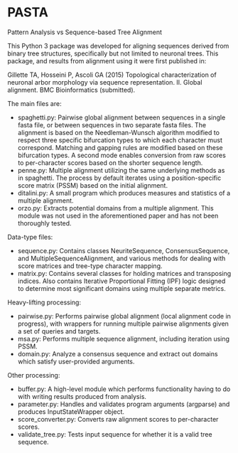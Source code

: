 # PASTA
Pattern Analysis vs Sequence-based Tree Alignment

This Python 3 package was developed for aligning sequences derived from binary tree structures, specifically but not limited to neuronal trees. This package, and results from alignment using it were first published in:

Gillette TA, Hosseini P, Ascoli GA (2015) Topological characterization of neuronal arbor morphology via sequence representation. II. Global alignment. BMC Bioinformatics (submitted).

The main files are:
- spaghetti.py: Pairwise global alignment between sequences in a single fasta file, or between sequences in two separate fasta files. The alignment is based on the Needleman-Wunsch algorithm modified to respect three specific bifurcation types to which each character must correspond. Matching and gapping rules are modified based on these bifurcation types. A second mode enables conversion from raw scores to per-character scores based on the shorter sequence length.
- penne.py: Multiple alignment utilizing the same underlying methods as in spaghetti. The process by default iterates using a position-specific score matrix (PSSM) based on the initial alignment.
- ditalini.py: A small program which produces measures and statistics of a multiple alignment.
- orzo.py: Extracts potential domains from a multiple alignment. This module was not used in the aforementioned paper and has not been thoroughly tested.

Data-type files:
- sequence.py: Contains classes NeuriteSequence, ConsensusSequence, and MultipleSequenceAlignment, and various methods for dealing with score matrices and tree-type character mapping.
- matrix.py: Contains several classes for holding matrices and transposing indices. Also contains Iterative Proportional Fitting (IPF) logic designed to determine most significant domains using multiple separate metrics.

Heavy-lifting processing:
- pairwise.py: Performs pairwise global alignment (local alignment code in progress), with wrappers for running multiple pairwise alignments given a set of queries and targets.
- msa.py: Performs multiple sequence alignment, including iteration using PSSM.
- domain.py: Analyze a consensus sequence and extract out domains which satisfy user-provided arguments.

Other processing:
- buffer.py: A high-level module which performs functionality having to do with writing results produced from analysis.
- parameter.py: Handles and validates program arguments (argparse) and produces InputStateWrapper object.
- score_converter.py: Converts raw alignment scores to per-character scores.
- validate_tree.py: Tests input sequence for whether it is a valid tree sequence.
